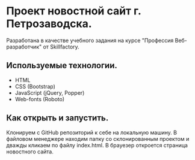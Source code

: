 # Проект новостной сайт г. Петрозаводска.

Разработана в качестве учебного задания на курсе "Профессия Веб-разработчик" от Skillfactory.

## Используемые технологии.

* HTML
* CSS (Bootstrap)
* JavaScript (jQuery, Popper)
* Web-fonts (Roboto)

## Как открыть и запустить.

Клонируем с GitHub репозиторий к себе на локальную машину. В файловом менеджере находим папку со склонированным проектом и дважды кликаем по файлу index.html. В брауезер откроется страница новостного сайта.